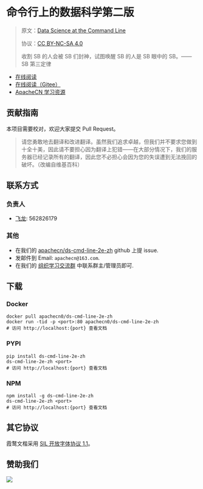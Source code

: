 # 命令行上的数据科学第二版

> 原文：[Data Science at the Command Line](https://datascienceatthecommandline.com/2e/)
> 
> 协议：[CC BY-NC-SA 4.0](http://creativecommons.org/licenses/by-nc-sa/4.0/)
> 
> 收割 SB 的人会被 SB 们封神，试图唤醒 SB 的人是 SB 眼中的 SB。——SB 第三定律

* [在线阅读](https://dscl.apachecn.org)
* [在线阅读（Gitee）](https://apachecn.gitee.io/doc-template/)
* [ApacheCN 学习资源](http://docs.apachecn.org/)

## 贡献指南

本项目需要校对，欢迎大家提交 Pull Request。

> 请您勇敢地去翻译和改进翻译。虽然我们追求卓越，但我们并不要求您做到十全十美，因此请不要担心因为翻译上犯错——在大部分情况下，我们的服务器已经记录所有的翻译，因此您不必担心会因为您的失误遭到无法挽回的破坏。（改编自维基百科）

## 联系方式

### 负责人

* [飞龙](https://github.com/wizardforcel): 562826179

### 其他

*   在我们的 [apachecn/ds-cmd-line-2e-zh](https://github.com/apachecn/ds-cmd-line-2e-zh) github 上提 issue.
*   发邮件到 Email: `apachecn@163.com`.
*   在我们的 [组织学习交流群](https://www.apachecn.org/#/docs/join) 中联系群主/管理员即可.

## 下载

### Docker

```
docker pull apachecn0/ds-cmd-line-2e-zh
docker run -tid -p <port>:80 apachecn0/ds-cmd-line-2e-zh
# 访问 http://localhost:{port} 查看文档
```

### PYPI

```
pip install ds-cmd-line-2e-zh
ds-cmd-line-2e-zh <port>
# 访问 http://localhost:{port} 查看文档
```

### NPM

```
npm install -g ds-cmd-line-2e-zh
ds-cmd-line-2e-zh <port>
# 访问 http://localhost:{port} 查看文档
```

## 其它协议

霞鹜文楷采用 [SIL 开放字体协议 1.1](https://github.com/lxgw/LxgwWenKai/blob/main/SIL_Open_Font_License_1.1.txt)。

## 赞助我们

![](http://data.apachecn.org/img/about/donate.jpg)
